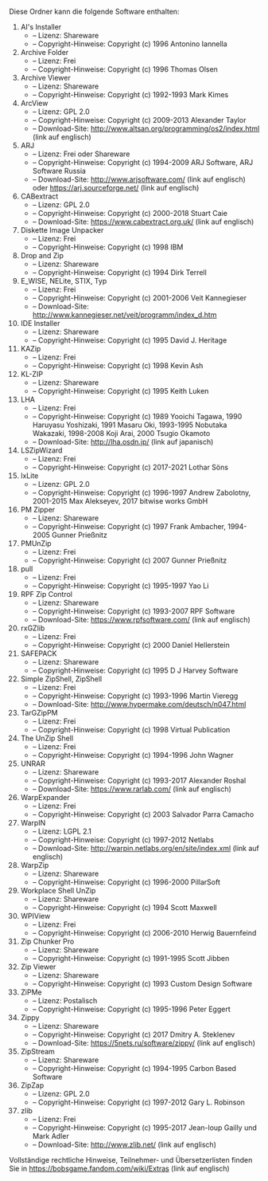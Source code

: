 ﻿Diese Ordner kann die folgende Software enthalten:

1. AI's Installer
   - – Lizenz: Shareware
   - – Copyright-Hinweise: Copyright (c) 1996 Antonino Iannella
2. Archive Folder
   - – Lizenz: Frei
   - – Copyright-Hinweise: Copyright (c) 1996 Thomas Olsen
3. Archive Viewer
   - – Lizenz: Shareware
   - – Copyright-Hinweise: Copyright (c) 1992-1993 Mark Kimes
4. ArcView
   - – Lizenz: GPL 2.0
   - – Copyright-Hinweise: Copyright (c) 2009-2013 Alexander Taylor
   - – Download-Site: http://www.altsan.org/programming/os2/index.html (link auf englisch)
5. ARJ
   - – Lizenz: Frei oder Shareware
   - – Copyright-Hinweise: Copyright (c) 1994-2009 ARJ Software, ARJ Software Russia
   - – Download-Site: http://www.arjsoftware.com/ (link auf englisch) oder https://arj.sourceforge.net/ (link auf englisch)
6. CABextract
   - – Lizenz: GPL 2.0
   - – Copyright-Hinweise: Copyright (c) 2000-2018 Stuart Caie
   - – Download-Site: https://www.cabextract.org.uk/ (link auf englisch)
7. Diskette Image Unpacker
   - – Lizenz: Frei
   - – Copyright-Hinweise: Copyright (c) 1998 IBM
8. Drop and Zip
   - – Lizenz: Shareware
   - – Copyright-Hinweise: Copyright (c) 1994 Dirk Terrell
9. E_WISE, NELite, STIX, Typ
   - – Lizenz: Frei
   - – Copyright-Hinweise: Copyright (c) 2001-2006 Veit Kannegieser
   - – Download-Site: http://www.kannegieser.net/veit/programm/index_d.htm
10. IDE Installer
    - – Lizenz: Shareware
    - – Copyright-Hinweise: Copyright (c) 1995 David J. Heritage
11. KAZip
    - – Lizenz: Frei
    - – Copyright-Hinweise: Copyright (c) 1998 Kevin Ash
12. KL-ZIP
    - – Lizenz: Shareware
    - – Copyright-Hinweise: Copyright (c) 1995 Keith Luken
13. LHA
    - – Lizenz: Frei
    - – Copyright-Hinweise: Copyright (c) 1989 Yooichi Tagawa, 1990 Haruyasu Yoshizaki, 1991 Masaru Oki, 1993-1995 Nobutaka Wakazaki, 1998-2008 Koji Arai, 2000 Tsugio Okamoto
    - – Download-Site: http://lha.osdn.jp/ (link auf japanisch)
14. LSZipWizard
    - – Lizenz: Frei
    - – Copyright-Hinweise: Copyright (c) 2017-2021 Lothar Söns
15. lxLite
    - – Lizenz: GPL 2.0
    - – Copyright-Hinweise: Copyright (c) 1996-1997 Andrew Zabolotny, 2001-2015 Max Alekseyev, 2017 bitwise works GmbH
16. PM Zipper
    - – Lizenz: Shareware
    - – Copyright-Hinweise: Copyright (c) 1997 Frank Ambacher, 1994-2005 Gunner Prießnitz
17. PMUnZip
    - – Lizenz: Frei
    - – Copyright-Hinweise: Copyright (c) 2007 Gunner Prießnitz
18. pull
    - – Lizenz: Frei
    - – Copyright-Hinweise: Copyright (c) 1995-1997 Yao Li
19. RPF Zip Control
    - – Lizenz: Shareware
    - – Copyright-Hinweise: Copyright (c) 1993-2007 RPF Software
    - – Download-Site: https://www.rpfsoftware.com/ (link auf englisch)
20. rxGZlib
    - – Lizenz: Frei
    - – Copyright-Hinweise: Copyright (c) 2000 Daniel Hellerstein
21. SAFEPACK
    - – Lizenz: Shareware
    - – Copyright-Hinweise: Copyright (c) 1995 D J Harvey Software
22. Simple ZipShell, ZipShell
    - – Lizenz: Frei
    - – Copyright-Hinweise: Copyright (c) 1993-1996 Martin Vieregg
    - – Download-Site: http://www.hypermake.com/deutsch/n047.html
23. TarGZipPM
    - – Lizenz: Frei
    - – Copyright-Hinweise: Copyright (c) 1998 Virtual Publication
24. The UnZip Shell
    - – Lizenz: Frei
    - – Copyright-Hinweise: Copyright (c) 1994-1996 John Wagner
25. UNRAR
    - – Lizenz: Shareware
    - – Copyright-Hinweise: Copyright (c) 1993-2017 Alexander Roshal
    - – Download-Site: https://www.rarlab.com/ (link auf englisch)
26. WarpExpander
    - – Lizenz: Frei
    - – Copyright-Hinweise: Copyright (c) 2003 Salvador Parra Camacho
27. WarpIN
    - – Lizenz: LGPL 2.1
    - – Copyright-Hinweise: Copyright (c) 1997-2012 Netlabs
    - – Download-Site: http://warpin.netlabs.org/en/site/index.xml (link auf englisch)
28. WarpZip
    - – Lizenz: Shareware
    - – Copyright-Hinweise: Copyright (c) 1996-2000 PillarSoft
29. Workplace Shell UnZip
    - – Lizenz: Shareware
    - – Copyright-Hinweise: Copyright (c) 1994 Scott Maxwell
30. WPIView
    - – Lizenz: Frei
    - – Copyright-Hinweise: Copyright (c) 2006-2010 Herwig Bauernfeind
31. Zip Chunker Pro
    - – Lizenz: Shareware
    - – Copyright-Hinweise: Copyright (c) 1991-1995 Scott Jibben
32. Zip Viewer
    - – Lizenz: Shareware
    - – Copyright-Hinweise: Copyright (c) 1993 Custom Design Software
33. ZiPMe
    - – Lizenz: Postalisch
    - – Copyright-Hinweise: Copyright (c) 1995-1996 Peter Eggert
34. Zippy
    - – Lizenz: Shareware
    - – Copyright-Hinweise: Copyright (c) 2017 Dmitry A. Steklenev
    - – Download-Site: https://5nets.ru/software/zippy/ (link auf englisch)
35. ZipStream
    - – Lizenz: Shareware
    - – Copyright-Hinweise: Copyright (c) 1994-1995 Carbon Based Software
36. ZipZap
    - – Lizenz: GPL 2.0
    - – Copyright-Hinweise: Copyright (c) 1997-2012 Gary L. Robinson
37. zlib
    - – Lizenz: Frei
    - – Copyright-Hinweise: Copyright (c) 1995-2017 Jean-loup Gailly und Mark Adler
    - – Download-Site: http://www.zlib.net/ (link auf englisch)

Vollständige rechtliche Hinweise, Teilnehmer- und Übersetzerlisten finden Sie in https://bobsgame.fandom.com/wiki/Extras (link auf englisch)
